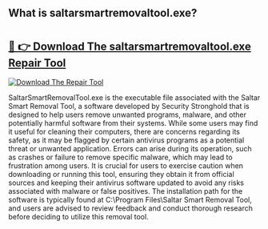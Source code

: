 ## What is saltarsmartremovaltool.exe? 

# <h2><a href="https://exedetect.com/download.php?saltarsmartremovaltool.exe">🔗 👉 Download The saltarsmartremovaltool.exe Repair Tool</a></h2>

[![Download The Repair Tool](https://exedetect.com/download-button.jpg)](https://exedetect.com/download.php?saltarsmartremovaltool.exe)

SaltarSmartRemovalTool.exe is the executable file associated with the Saltar Smart Removal Tool, a software developed by Security Stronghold that is designed to help users remove unwanted programs, malware, and other potentially harmful software from their systems. While some users may find it useful for cleaning their computers, there are concerns regarding its safety, as it may be flagged by certain antivirus programs as a potential threat or unwanted application. Errors can arise during its operation, such as crashes or failure to remove specific malware, which may lead to frustration among users. It is crucial for users to exercise caution when downloading or running this tool, ensuring they obtain it from official sources and keeping their antivirus software updated to avoid any risks associated with malware or false positives. The installation path for the software is typically found at C:\Program Files\Saltar Smart Removal Tool\, and users are advised to review feedback and conduct thorough research before deciding to utilize this removal tool.